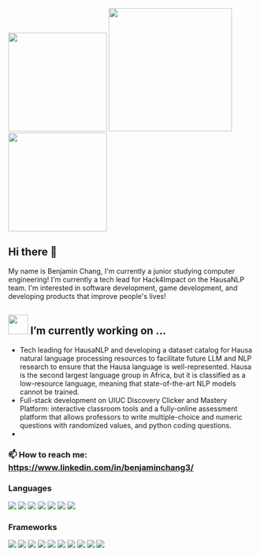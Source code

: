 <img src="https://github.com/user-attachments/assets/5f0c590b-2cd3-4ea3-8775-ba9068389ca2" width=200>
<img src="https://github.com/user-attachments/assets/8d664f45-8ba9-4c7a-8545-bff5d5877d1a" width=250>
<img src="https://github.com/user-attachments/assets/5f0c590b-2cd3-4ea3-8775-ba9068389ca2" width=200>


## Hi there 👋
My name is Benjamin Chang, I'm currently a junior studying computer engineering! I'm currently a tech lead for Hack4Impact on the HausaNLP team. I'm interested in software development, game development, and developing products that improve people's lives!

##  <img src="https://github.com/user-attachments/assets/f0a17549-636d-4e9a-93ee-ddaded301b94" width=40> I’m currently working on ...
- Tech leading for HausaNLP and developing a dataset catalog for Hausa natural language processing resources to facilitate future LLM and NLP research to ensure that the Hausa language is well-represented. Hausa is the second largest language group in Africa, but it is classified as a low-resource language, meaning that state-of-the-art NLP models cannot be trained.
- Full-stack development on UIUC Discovery Clicker and Mastery Platform: interactive classroom tools and a fully-online assessment platform that allows professors to write multiple-choice and numeric questions with randomized values, and python coding questions.
- 
### 📫 How to reach me: https://www.linkedin.com/in/benjaminchang3/

### Languages
![](https://img.shields.io/badge/C++-00599C.svg?style=for-the-badge&logo=C++&logoColor=white)
![](https://img.shields.io/badge/Python-3776AB.svg?style=for-the-badge&logo=Python&logoColor=white)
![](https://img.shields.io/badge/TypeScript-3178C6.svg?style=for-the-badge&logo=TypeScript&logoColor=white)
![](https://img.shields.io/badge/JavaScript-F7DF1E.svg?style=for-the-badge&logo=JavaScript&logoColor=black)
![](https://img.shields.io/badge/Kotlin-7F52FF.svg?style=for-the-badge&logo=Kotlin&logoColor=white)
![](https://img.shields.io/badge/HTML5-E34F26.svg?style=for-the-badge&logo=HTML5&logoColor=white)
![](https://img.shields.io/badge/CSS3-1572B6.svg?style=for-the-badge&logo=CSS3&logoColor=white)

### Frameworks
![](https://img.shields.io/badge/React-61DAFB.svg?style=for-the-badge&logo=React&logoColor=black)
![](https://img.shields.io/badge/Node.js-5FA04E.svg?style=for-the-badge&logo=nodedotjs&logoColor=white)
![](https://img.shields.io/badge/Next.js-000000.svg?style=for-the-badge&logo=nextdotjs&logoColor=white)
![](https://img.shields.io/badge/Tailwind%20CSS-06B6D4.svg?style=for-the-badge&logo=Tailwind-CSS&logoColor=white)
![](https://img.shields.io/badge/Unreal%20Engine-0E1128.svg?style=for-the-badge&logo=Unreal-Engine&logoColor=white)
![](https://img.shields.io/badge/Webpack-8DD6F9.svg?style=for-the-badge&logo=Webpack&logoColor=black)
![](https://img.shields.io/badge/MongoDB-47A248.svg?style=for-the-badge&logo=MongoDB&logoColor=white)
![](https://img.shields.io/badge/Git-F05032.svg?style=for-the-badge&logo=Git&logoColor=white)
![](https://img.shields.io/badge/Sequelize-52B0E7.svg?style=for-the-badge&logo=Sequelize&logoColor=white)
![](https://img.shields.io/badge/Arduino-00878F.svg?style=for-the-badge&logo=Arduino&logoColor=white)



<!--
**bchang3/bchang3** is a ✨ _special_ ✨ repository because its `README.md` (this file) appears on your GitHub profile.

Here are some ideas to get you started:

- 🔭 I’m currently working on ...
- 🌱 I’m currently learning ...
- 👯 I’m looking to collaborate on ...
- 🤔 I’m looking for help with ...
- 💬 Ask me about ...
- 📫 How to reach me: ...
- 😄 Pronouns: ...
- ⚡ Fun fact: ...
-->
